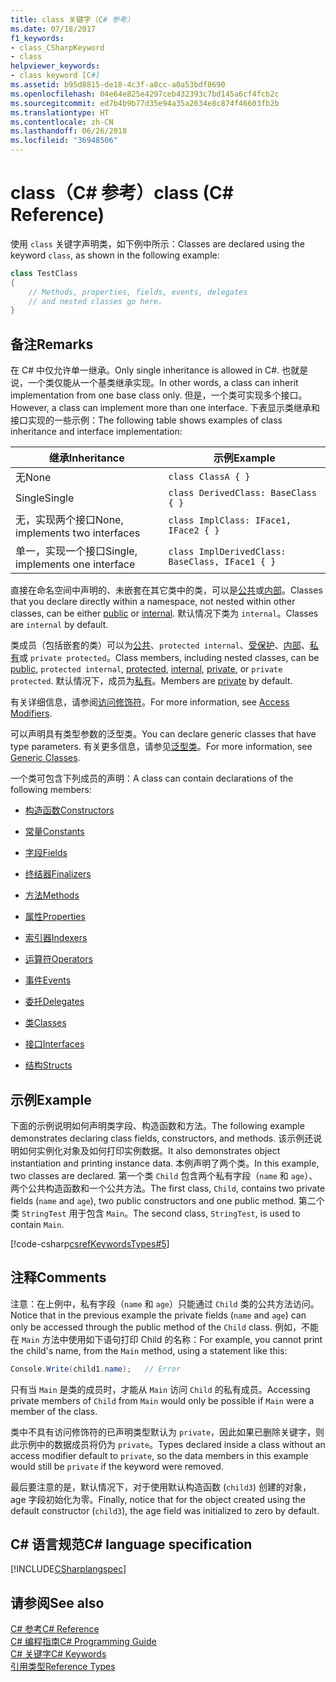 ```yaml
---
title: class 关键字（C# 参考）
ms.date: 07/18/2017
f1_keywords:
- class_CSharpKeyword
- class
helpviewer_keywords:
- class keyword [C#]
ms.assetid: b95d8815-de18-4c3f-a8cc-a0a53bdf8690
ms.openlocfilehash: 04e64e825e4297ceb432393c7bd145a6cf4fcb2c
ms.sourcegitcommit: ed7b4b9b77d35e94a35a2634e8c874f46603fb2b
ms.translationtype: HT
ms.contentlocale: zh-CN
ms.lasthandoff: 06/26/2018
ms.locfileid: "36948506"
---
```

# <a name="class-c-reference"></a><span data-ttu-id="1f743-102">class（C# 参考）</span><span class="sxs-lookup"><span data-stu-id="1f743-102">class (C# Reference)</span></span>

<span data-ttu-id="1f743-103">使用 `class` 关键字声明类，如下例中所示：</span><span class="sxs-lookup"><span data-stu-id="1f743-103">Classes are declared using the keyword `class`, as shown in the following example:</span></span>

```csharp
class TestClass
{
    // Methods, properties, fields, events, delegates
    // and nested classes go here.
}
```

## <a name="remarks"></a><span data-ttu-id="1f743-104">备注</span><span class="sxs-lookup"><span data-stu-id="1f743-104">Remarks</span></span>

<span data-ttu-id="1f743-105">在 C# 中仅允许单一继承。</span><span class="sxs-lookup"><span data-stu-id="1f743-105">Only single inheritance is allowed in C#.</span></span> <span data-ttu-id="1f743-106">也就是说，一个类仅能从一个基类继承实现。</span><span class="sxs-lookup"><span data-stu-id="1f743-106">In other words, a class can inherit implementation from one base class only.</span></span> <span data-ttu-id="1f743-107">但是，一个类可实现多个接口。</span><span class="sxs-lookup"><span data-stu-id="1f743-107">However, a class can implement more than one interface.</span></span> <span data-ttu-id="1f743-108">下表显示类继承和接口实现的一些示例：</span><span class="sxs-lookup"><span data-stu-id="1f743-108">The following table shows examples of class inheritance and interface implementation:</span></span>

|<span data-ttu-id="1f743-109">继承</span><span class="sxs-lookup"><span data-stu-id="1f743-109">Inheritance</span></span>|<span data-ttu-id="1f743-110">示例</span><span class="sxs-lookup"><span data-stu-id="1f743-110">Example</span></span>|
|-----------------|-------------|
|<span data-ttu-id="1f743-111">无</span><span class="sxs-lookup"><span data-stu-id="1f743-111">None</span></span>|`class ClassA { }`|
|<span data-ttu-id="1f743-112">Single</span><span class="sxs-lookup"><span data-stu-id="1f743-112">Single</span></span>|`class DerivedClass: BaseClass { }`|
|<span data-ttu-id="1f743-113">无，实现两个接口</span><span class="sxs-lookup"><span data-stu-id="1f743-113">None, implements two interfaces</span></span>|`class ImplClass: IFace1, IFace2 { }`|
|<span data-ttu-id="1f743-114">单一，实现一个接口</span><span class="sxs-lookup"><span data-stu-id="1f743-114">Single, implements one interface</span></span>|`class ImplDerivedClass: BaseClass, IFace1 { }`|

<span data-ttu-id="1f743-115">直接在命名空间中声明的、未嵌套在其它类中的类，可以是[公共](../../../csharp/language-reference/keywords/public.md)或[内部](../../../csharp/language-reference/keywords/internal.md)。</span><span class="sxs-lookup"><span data-stu-id="1f743-115">Classes that you declare directly within a namespace, not nested within other classes, can be either [public](../../../csharp/language-reference/keywords/public.md) or [internal](../../../csharp/language-reference/keywords/internal.md).</span></span> <span data-ttu-id="1f743-116">默认情况下类为 `internal`。</span><span class="sxs-lookup"><span data-stu-id="1f743-116">Classes are `internal` by default.</span></span>

<span data-ttu-id="1f743-117">类成员（包括嵌套的类）可以为[公共](../../../csharp/language-reference/keywords/public.md)、`protected internal`、[受保护](../../../csharp/language-reference/keywords/protected.md)、[内部](../../../csharp/language-reference/keywords/internal.md)、[私有](../../../csharp/language-reference/keywords/private.md)或 `private protected`。</span><span class="sxs-lookup"><span data-stu-id="1f743-117">Class members, including nested classes, can be [public](../../../csharp/language-reference/keywords/public.md), `protected internal`, [protected](../../../csharp/language-reference/keywords/protected.md), [internal](../../../csharp/language-reference/keywords/internal.md), [private](../../../csharp/language-reference/keywords/private.md), or `private protected`.</span></span> <span data-ttu-id="1f743-118">默认情况下，成员为[私有](../../../csharp/language-reference/keywords/private.md)。</span><span class="sxs-lookup"><span data-stu-id="1f743-118">Members are [private](../../../csharp/language-reference/keywords/private.md) by default.</span></span>

<span data-ttu-id="1f743-119">有关详细信息，请参阅[访问修饰符](../../../csharp/programming-guide/classes-and-structs/access-modifiers.md)。</span><span class="sxs-lookup"><span data-stu-id="1f743-119">For more information, see [Access Modifiers](../../../csharp/programming-guide/classes-and-structs/access-modifiers.md).</span></span>

<span data-ttu-id="1f743-120">可以声明具有类型参数的泛型类。</span><span class="sxs-lookup"><span data-stu-id="1f743-120">You can declare generic classes that have type parameters.</span></span> <span data-ttu-id="1f743-121">有关更多信息，请参见[泛型类](../../../csharp/programming-guide/generics/generic-classes.md)。</span><span class="sxs-lookup"><span data-stu-id="1f743-121">For more information, see [Generic Classes](../../../csharp/programming-guide/generics/generic-classes.md).</span></span>

<span data-ttu-id="1f743-122">一个类可包含下列成员的声明：</span><span class="sxs-lookup"><span data-stu-id="1f743-122">A class can contain declarations of the following members:</span></span>

- [<span data-ttu-id="1f743-123">构造函数</span><span class="sxs-lookup"><span data-stu-id="1f743-123">Constructors</span></span>](../../../csharp/programming-guide/classes-and-structs/constructors.md)

- [<span data-ttu-id="1f743-124">常量</span><span class="sxs-lookup"><span data-stu-id="1f743-124">Constants</span></span>](../../../csharp/programming-guide/classes-and-structs/constants.md)

- [<span data-ttu-id="1f743-125">字段</span><span class="sxs-lookup"><span data-stu-id="1f743-125">Fields</span></span>](../../../csharp/programming-guide/classes-and-structs/fields.md)

- [<span data-ttu-id="1f743-126">终结器</span><span class="sxs-lookup"><span data-stu-id="1f743-126">Finalizers</span></span>](../../../csharp/programming-guide/classes-and-structs/destructors.md)

- [<span data-ttu-id="1f743-127">方法</span><span class="sxs-lookup"><span data-stu-id="1f743-127">Methods</span></span>](../../../csharp/programming-guide/classes-and-structs/methods.md)

- [<span data-ttu-id="1f743-128">属性</span><span class="sxs-lookup"><span data-stu-id="1f743-128">Properties</span></span>](../../../csharp/programming-guide/classes-and-structs/properties.md)

- [<span data-ttu-id="1f743-129">索引器</span><span class="sxs-lookup"><span data-stu-id="1f743-129">Indexers</span></span>](../../../csharp/programming-guide/indexers/index.md)

- [<span data-ttu-id="1f743-130">运算符</span><span class="sxs-lookup"><span data-stu-id="1f743-130">Operators</span></span>](../../../csharp/programming-guide/statements-expressions-operators/operators.md)

- [<span data-ttu-id="1f743-131">事件</span><span class="sxs-lookup"><span data-stu-id="1f743-131">Events</span></span>](../../../csharp/programming-guide/events/index.md)

- [<span data-ttu-id="1f743-132">委托</span><span class="sxs-lookup"><span data-stu-id="1f743-132">Delegates</span></span>](../../../csharp/programming-guide/delegates/index.md)

- [<span data-ttu-id="1f743-133">类</span><span class="sxs-lookup"><span data-stu-id="1f743-133">Classes</span></span>](../../../csharp/programming-guide/classes-and-structs/classes.md)

- [<span data-ttu-id="1f743-134">接口</span><span class="sxs-lookup"><span data-stu-id="1f743-134">Interfaces</span></span>](../../../csharp/programming-guide/interfaces/index.md)

- [<span data-ttu-id="1f743-135">结构</span><span class="sxs-lookup"><span data-stu-id="1f743-135">Structs</span></span>](../../../csharp/programming-guide/classes-and-structs/structs.md)

## <a name="example"></a><span data-ttu-id="1f743-136">示例</span><span class="sxs-lookup"><span data-stu-id="1f743-136">Example</span></span>

<span data-ttu-id="1f743-137">下面的示例说明如何声明类字段、构造函数和方法。</span><span class="sxs-lookup"><span data-stu-id="1f743-137">The following example demonstrates declaring class fields, constructors, and methods.</span></span> <span data-ttu-id="1f743-138">该示例还说明如何实例化对象及如何打印实例数据。</span><span class="sxs-lookup"><span data-stu-id="1f743-138">It also demonstrates object instantiation and printing instance data.</span></span> <span data-ttu-id="1f743-139">本例声明了两个类。</span><span class="sxs-lookup"><span data-stu-id="1f743-139">In this example, two classes are declared.</span></span> <span data-ttu-id="1f743-140">第一个类 `Child` 包含两个私有字段（`name` 和 `age`）、两个公共构造函数和一个公共方法。</span><span class="sxs-lookup"><span data-stu-id="1f743-140">The first class, `Child`, contains two private fields (`name` and `age`), two public constructors and one public method.</span></span> <span data-ttu-id="1f743-141">第二个类 `StringTest` 用于包含 `Main`。</span><span class="sxs-lookup"><span data-stu-id="1f743-141">The second class, `StringTest`, is used to contain `Main`.</span></span>

[!code-csharp[csrefKeywordsTypes#5](~/samples/snippets/csharp/VS_Snippets_VBCSharp/csrefKeywordsTypes/CS/keywordsTypes.cs#5)]

## <a name="comments"></a><span data-ttu-id="1f743-142">注释</span><span class="sxs-lookup"><span data-stu-id="1f743-142">Comments</span></span>

<span data-ttu-id="1f743-143">注意：在上例中，私有字段（`name` 和 `age`）只能通过 `Child` 类的公共方法访问。</span><span class="sxs-lookup"><span data-stu-id="1f743-143">Notice that in the previous example the private fields (`name` and `age`) can only be accessed through the public method of the `Child` class.</span></span> <span data-ttu-id="1f743-144">例如，不能在 `Main` 方法中使用如下语句打印 Child 的名称：</span><span class="sxs-lookup"><span data-stu-id="1f743-144">For example, you cannot print the child's name, from the `Main` method, using a statement like this:</span></span>

```csharp
Console.Write(child1.name);   // Error
```

<span data-ttu-id="1f743-145">只有当 `Main` 是类的成员时，才能从 `Main` 访问 `Child` 的私有成员。</span><span class="sxs-lookup"><span data-stu-id="1f743-145">Accessing private members of `Child` from `Main` would only be possible if `Main` were a member of the class.</span></span>

<span data-ttu-id="1f743-146">类中不具有访问修饰符的已声明类型默认为 `private`，因此如果已删除关键字，则此示例中的数据成员将仍为 `private`。</span><span class="sxs-lookup"><span data-stu-id="1f743-146">Types declared inside a class without an access modifier default to `private`, so the data members in this example would still be `private` if the keyword were removed.</span></span>

<span data-ttu-id="1f743-147">最后要注意的是，默认情况下，对于使用默认构造函数 (`child3`) 创建的对象，age 字段初始化为零。</span><span class="sxs-lookup"><span data-stu-id="1f743-147">Finally, notice that for the object created using the default constructor (`child3`), the age field was initialized to zero by default.</span></span>

## <a name="c-language-specification"></a><span data-ttu-id="1f743-148">C# 语言规范</span><span class="sxs-lookup"><span data-stu-id="1f743-148">C# language specification</span></span>

[!INCLUDE[CSharplangspec](~/includes/csharplangspec-md.md)]

## <a name="see-also"></a><span data-ttu-id="1f743-149">请参阅</span><span class="sxs-lookup"><span data-stu-id="1f743-149">See also</span></span>

[<span data-ttu-id="1f743-150">C# 参考</span><span class="sxs-lookup"><span data-stu-id="1f743-150">C# Reference</span></span>](../../../csharp/language-reference/index.md)  
[<span data-ttu-id="1f743-151">C# 编程指南</span><span class="sxs-lookup"><span data-stu-id="1f743-151">C# Programming Guide</span></span>](../../../csharp/programming-guide/index.md)  
[<span data-ttu-id="1f743-152">C# 关键字</span><span class="sxs-lookup"><span data-stu-id="1f743-152">C# Keywords</span></span>](../../../csharp/language-reference/keywords/index.md)  
[<span data-ttu-id="1f743-153">引用类型</span><span class="sxs-lookup"><span data-stu-id="1f743-153">Reference Types</span></span>](../../../csharp/language-reference/keywords/reference-types.md)